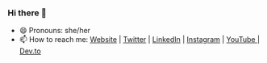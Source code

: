 ### Hi there 👋

- 😄 Pronouns: she/her
- 📫 How to reach me: <a href="https://www.rohinigaonkar.com/">Website</a> | <a href="https://twitter.com/rohini_gaonkar">Twitter</a> | <a href="https://www.linkedin.com/in/rohinigaonkar/">LinkedIn</a> | <a href="https://www.instagram.com/techwithrohini/">Instagram</a> | <a href="https://www.youtube.com/c/rohinigaonkar"> YouTube </a> |  <a href="https://dev.to/rohini_gaonkar"> Dev.to </a>


<!--
**gaonkarr/gaonkarr** is a ✨ _special_ ✨ repository because its `README.md` (this file) appears on your GitHub profile.

Here are some ideas to get you started:

- 🔭 I’m currently working on ...
- 🌱 I’m currently learning ...
- 👯 I’m looking to collaborate on ...
- 🤔 I’m looking for help with ...
- 💬 Ask me about ...
- 📫 How to reach me: ...
- 😄 Pronouns: ...
- ⚡ Fun fact: ...
-->
